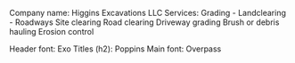Company name: Higgins Excavations LLC
Services: Grading - Landclearing - Roadways
Site clearing
Road clearing
Driveway grading
Brush or debris hauling
Erosion control

Header font: Exo
Titles (h2): Poppins
Main font: Overpass
